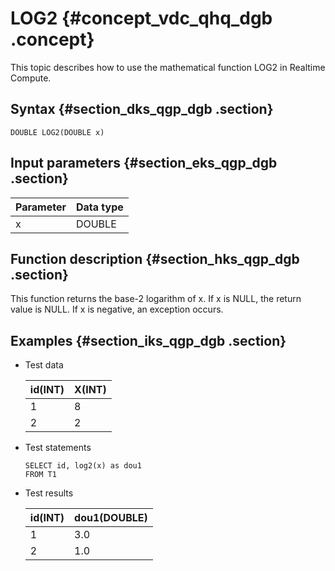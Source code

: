 # LOG2 {#concept_vdc_qhq_dgb .concept}

This topic describes how to use the mathematical function LOG2 in Realtime Compute.

## Syntax {#section_dks_qgp_dgb .section}

```
DOUBLE LOG2(DOUBLE x)

```

## Input parameters {#section_eks_qgp_dgb .section}

|Parameter|Data type|
|---------|---------|
|x|DOUBLE|

## Function description {#section_hks_qgp_dgb .section}

This function returns the base-2 logarithm of x. If x is NULL, the return value is NULL. If x is negative, an exception occurs.

## Examples {#section_iks_qgp_dgb .section}

-   Test data

    |id\(INT\)|X\(INT\)|
    |---------|--------|
    |1|8|
    |2|2|

-   Test statements

    ```
    SELECT id, log2(x) as dou1
    FROM T1
    
    ```

-   Test results

    |id\(INT\)|dou1\(DOUBLE\)|
    |---------|--------------|
    |1|3.0|
    |2|1.0|



